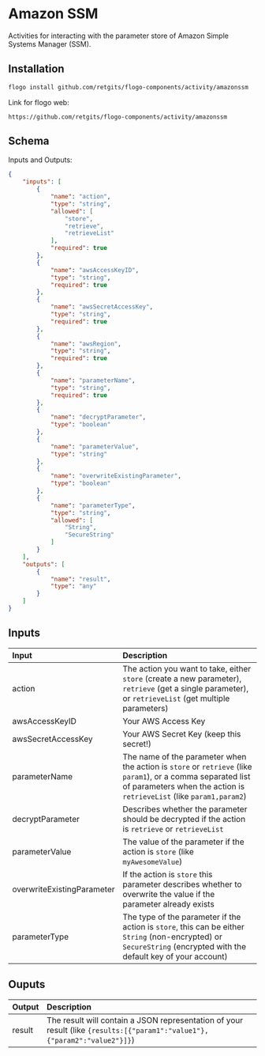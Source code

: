 # Amazon SSM

Activities for interacting with the parameter store of Amazon Simple Systems Manager (SSM).


## Installation

```bash
flogo install github.com/retgits/flogo-components/activity/amazonssm
```
Link for flogo web:
```
https://github.com/retgits/flogo-components/activity/amazonssm
```

## Schema
Inputs and Outputs:

```json
{
    "inputs": [
        {
            "name": "action",
            "type": "string",
            "allowed": [
                "store",
                "retrieve",
                "retrieveList"
            ],
            "required": true
        },
        {
            "name": "awsAccessKeyID",
            "type": "string",
            "required": true
        },
        {
            "name": "awsSecretAccessKey",
            "type": "string",
            "required": true
        },
        {
            "name": "awsRegion",
            "type": "string",
            "required": true
        },
        {
            "name": "parameterName",
            "type": "string",
            "required": true
        },
        {
            "name": "decryptParameter",
            "type": "boolean"
        },
        {
            "name": "parameterValue",
            "type": "string"
        },
        {
            "name": "overwriteExistingParameter",
            "type": "boolean"
        },
        {
            "name": "parameterType",
            "type": "string",
            "allowed": [
                "String",
                "SecureString"
            ]
        }
    ],
    "outputs": [
        {
            "name": "result",
            "type": "any"
        }
    ]
}
```
## Inputs
| Input                      | Description    |
|:---------------------------|:---------------|
| action                     | The action you want to take, either `store` (create a new parameter), `retrieve` (get a single parameter), or `retrieveList` (get multiple parameters) |
| awsAccessKeyID             | Your AWS Access Key |
| awsSecretAccessKey         | Your AWS Secret Key (keep this secret!) |
| parameterName              | The name of the parameter when the action is `store` or `retrieve` (like `param1`), or a comma separated list of parameters when the action is `retrieveList` (like `param1,param2`) |
| decryptParameter           | Describes whether the parameter should be decrypted if the action is `retrieve` or `retrieveList` |
| parameterValue             | The value of the parameter if the action is `store` (like `myAwesomeValue`) |
| overwriteExistingParameter | If the action is `store` this parameter describes whether to overwrite the value if the parameter already exists |
| parameterType              | The type of the parameter if the action is `store`, this can be either `String` (non-encrypted) or `SecureString` (encrypted with the default key of your account)

## Ouputs
| Output    | Description    |
|:----------|:---------------|
| result    | The result will contain a JSON representation of your result (like `{results:[{"param1":"value1"},{"param2":"value2"}]}`) |